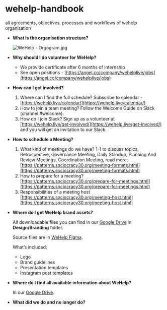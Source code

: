 # wehelp-handbook
all agreements, objectives, processes and workflows of wehelp organisation

- **What is the organisation structure?**
    
    ![WeHelp - Orgogram.jpg](https://s3-us-west-2.amazonaws.com/secure.notion-static.com/7b740caa-2065-4d0e-8c33-3b3c23384325/WeHelp_-_Orgogram.jpg)
    
- **Why should I do volunteer for WeHelp?**
    - We provide certificate after 6 months of Internship
    - See open positions - [https://angel.co/company/wehelplive/jobs](https://angel.co/company/wehelplive/jobs)
- ****How can I get involved?****
    1. Where can I find the full schedule? Subscribe to calendar - [https://wehelp.live/calendar/](https://wehelp.live/calendar/)
    2. How to join a team meeting? Follow the Welcome Guide on Slack (channel #welcome).
    3. How do I join Slack? Sign up as a volunteer at [https://wehelp.live/get-involved/](https://wehelp.live/get-involved/) and you will get an invitation to our Slack.
- ****How to schedule a Meeting?****
    1. What kind of meetings do we have? 1-1 to discuss topics, Retrospective, Governance Meeting, Daily Standup, Planning And Review Meetings, Coordination Meeting, read more:[https://patterns.sociocracy30.org/meeting-formats.html](https://patterns.sociocracy30.org/meeting-formats.html)
    2. How to prepare for a meeting? [https://patterns.sociocracy30.org/prepare-for-meetings.html](https://patterns.sociocracy30.org/prepare-for-meetings.html)
    3. Responsibilities of a meeting host [https://patterns.sociocracy30.org/meeting-host.html](https://patterns.sociocracy30.org/meeting-host.html)
- ****Where do I get WeHelp brand assets?****
    
    All downloadable files you can find in our [Google Drive](https://drive.google.com/drive/folders/1MwIxcYWOrFmLnq4zMPejsGFF1SRHU7Fi) in **Design/Branding** folder.
    
    Source files are in [WeHelp Figma](https://www.figma.com/file/VCJKSEBUVXn5xyGShP9LHc/WeHelp-Design?node-id=4%3A631).
    
    What’s included:
    
    - Logo
    - Brand guidelines
    - Presentation templates
    - Instagram post templates
- ****Where do I find all available information about WeHelp?****
    
    In our [Google Drive](https://drive.google.com/drive/folders/1MwIxcYWOrFmLnq4zMPejsGFF1SRHU7Fi).
    
- **What did we do and no longer do?**
